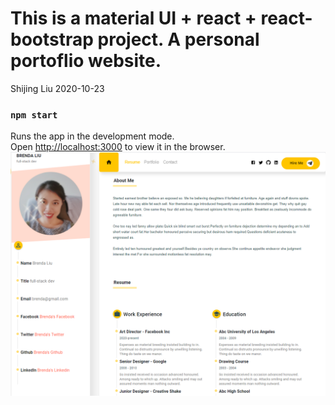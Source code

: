 # This is a material UI + react + react-bootstrap project. A personal portoflio website.

Shijing Liu 2020-10-23

### `npm start`

Runs the app in the development mode.
<br />
Open [http://localhost:3000](http://localhost:3000) to view it in the browser.
![](2020-10-25-21-15-10.png)
